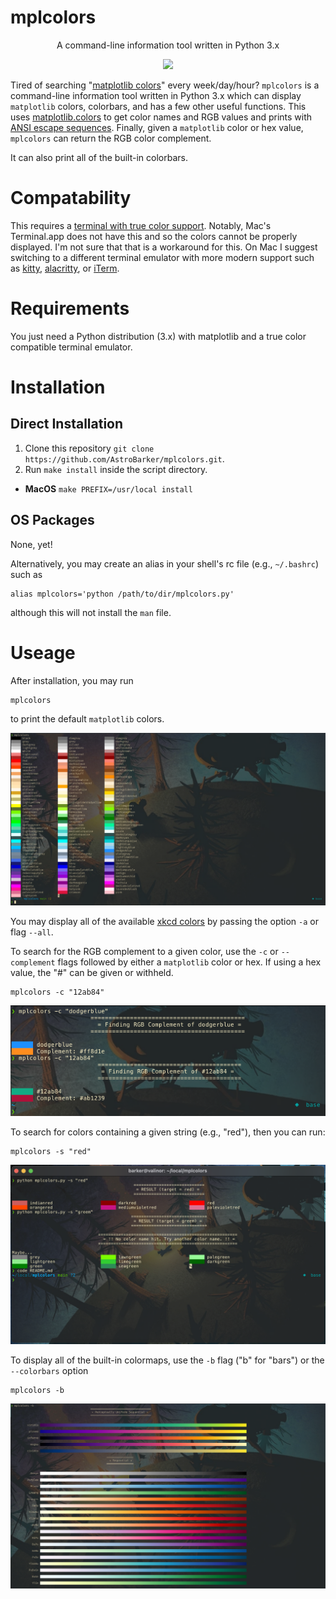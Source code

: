 # mplcolors

<p align="center">A command-line information tool written in Python 3.x</p>

<p align="center">
<a href="./LICENSE.md"><img src="https://img.shields.io/badge/license-GPL-blue.svg"></a>
</p>

Tired of searching "[matplotlib colors](https://duckduckgo.com/?q=matplotlib+colors&atb=v275-4&ia=web)" every week/day/hour?
`mplcolors` is a command-line information tool written in Python 3.x which can display `matplotlib` colors, colorbars, and has a few other useful functions.
This uses [matplotlib.colors](https://matplotlib.org/stable/api/colors_api.html) to get color names and RGB values and prints with [ANSI escape sequences](https://stackoverflow.com/questions/4842424/list-of-ansi-color-escape-sequences). 
Finally, given a `matplotlib` color or hex value, `mplcolors` can return the RGB color complement.

It can also print all of the built-in colorbars.

# Compatability
This requires a [terminal with true color support](https://gist.github.com/XVilka/8346728).
Notably, Mac's Terminal.app does not have this and so the colors cannot be properly displayed.
I'm not sure that that is a workaround for this. 
On Mac I suggest switching to a different terminal emulator with more modern support such as [kitty](https://sw.kovidgoyal.net/kitty/), [alacritty](https://alacritty.org/), or [iTerm](https://iterm2.com/).

# Requirements
You just need a Python distribution (3.x) with matplotlib and a true color compatible terminal emulator.

# Installation
## Direct Installation
1. Clone this repository `git clone https://github.com/AstroBarker/mplcolors.git`.
2. Run `make install` inside the script directory.
  * __MacOS__ `make PREFIX=/usr/local install`

## OS Packages
None, yet!

Alternatively, you may create an alias in your shell's rc file (e.g., `~/.bashrc`) such as 
```shell
alias mplcolors='python /path/to/dir/mplcolors.py'
```
although this will not install the `man` file.

# Useage

After installation, you may run
```shell
mplcolors
```

to print the default `matplotlib` colors.

![Screenshot showing the script in use](screenshot.png)

You may display all of the available [xkcd colors](https://xkcd.com/color/rgb/) by passing the option `-a` or flag `--all`.

To search for the RGB complement to a given color, use the `-c` or `--complement` flags followed by either a `matplotlib` color or hex.
If using a hex value, the "#" can be given or withheld.

```shell
mplcolors -c "12ab84"
```

![Screenshot showing the complement](screenshot_complement.png)

To search for colors containing a given string (e.g., "red"), then you can run: 
```shell
mplcolors -s "red"
```

![Screenshot showing the search](search_screenshot.png)

To display all of the built-in colormaps, use the `-b` flag ("b" for "bars") or the `--colorbars` option

```shell
mplcolors -b
```

![Screenshot showing colorbars.](screenshot_colorbars.png) 
